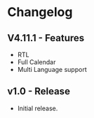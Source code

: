 # Changelog

## V4.11.1 - Features

* RTL
* Full Calendar
* Multi Language support

## v1.0 - Release

* Initial release.

